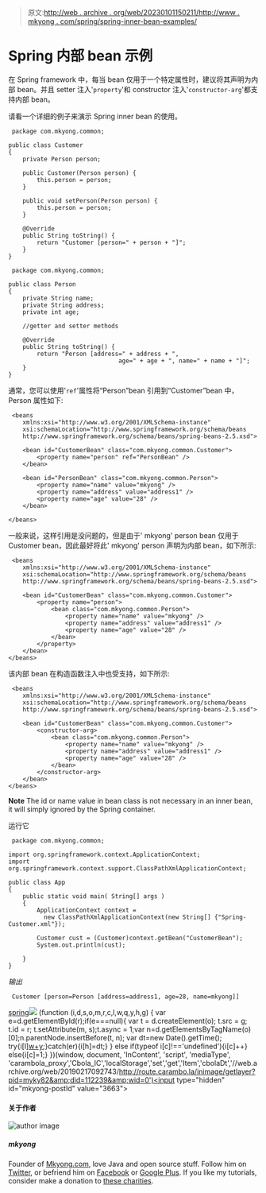> 原文:[http://web . archive . org/web/20230101150211/http://www . mkyong . com/spring/spring-inner-bean-examples/](http://web.archive.org/web/20230101150211/http://www.mkyong.com/spring/spring-inner-bean-examples/)

# Spring 内部 bean 示例

在 Spring framework 中，每当 bean 仅用于一个特定属性时，建议将其声明为内部 bean。并且 setter 注入'`property`'和 constructor 注入'`constructor-arg`'都支持内部 bean。

请看一个详细的例子来演示 Spring inner bean 的使用。

```
 package com.mkyong.common;

public class Customer 
{
	private Person person;

	public Customer(Person person) {
		this.person = person;
	}

	public void setPerson(Person person) {
		this.person = person;
	}

	@Override
	public String toString() {
		return "Customer [person=" + person + "]";
	}
} 
```

```
 package com.mkyong.common;

public class Person 
{
	private String name;
	private String address;
	private int age;

	//getter and setter methods

	@Override
	public String toString() {
		return "Person [address=" + address + ", 
                               age=" + age + ", name=" + name + "]";
	}	
} 
```

通常，您可以使用'`ref`'属性将“Person”bean 引用到“Customer”bean 中，Person 属性如下:

```
 <beans 
	xmlns:xsi="http://www.w3.org/2001/XMLSchema-instance"
	xsi:schemaLocation="http://www.springframework.org/schema/beans
	http://www.springframework.org/schema/beans/spring-beans-2.5.xsd">

	<bean id="CustomerBean" class="com.mkyong.common.Customer">
		<property name="person" ref="PersonBean" />
	</bean>

	<bean id="PersonBean" class="com.mkyong.common.Person">
		<property name="name" value="mkyong" />
		<property name="address" value="address1" />
		<property name="age" value="28" />
	</bean>

</beans> 
```

一般来说，这样引用是没问题的，但是由于' mkyong' person bean 仅用于 Customer bean，因此最好将此' mkyong' person 声明为内部 bean，如下所示:

```
 <beans 
	xmlns:xsi="http://www.w3.org/2001/XMLSchema-instance"
	xsi:schemaLocation="http://www.springframework.org/schema/beans
	http://www.springframework.org/schema/beans/spring-beans-2.5.xsd">

	<bean id="CustomerBean" class="com.mkyong.common.Customer">
		<property name="person">
			<bean class="com.mkyong.common.Person">
				<property name="name" value="mkyong" />
				<property name="address" value="address1" />
				<property name="age" value="28" />
			</bean>
		</property>
	</bean>
</beans> 
```

该内部 bean 在构造函数注入中也受支持，如下所示:

```
 <beans 
	xmlns:xsi="http://www.w3.org/2001/XMLSchema-instance"
	xsi:schemaLocation="http://www.springframework.org/schema/beans
	http://www.springframework.org/schema/beans/spring-beans-2.5.xsd">

	<bean id="CustomerBean" class="com.mkyong.common.Customer">
		<constructor-arg>
			<bean class="com.mkyong.common.Person">
				<property name="name" value="mkyong" />
				<property name="address" value="address1" />
				<property name="age" value="28" />
			</bean>
		</constructor-arg>
	</bean>
</beans> 
```

**Note**
The id or name value in bean class is not necessary in an inner bean, it will simply ignored by the Spring container.

运行它

```
 package com.mkyong.common;

import org.springframework.context.ApplicationContext;
import org.springframework.context.support.ClassPathXmlApplicationContext;

public class App 
{
    public static void main( String[] args )
    {
    	ApplicationContext context = 
    	  new ClassPathXmlApplicationContext(new String[] {"Spring-Customer.xml"});

    	Customer cust = (Customer)context.getBean("CustomerBean");
    	System.out.println(cust);

    }
} 
```

*输出*

```
 Customer [person=Person [address=address1, age=28, name=mkyong]] 
```

[spring](http://web.archive.org/web/20190217092743/http://www.mkyong.com/tag/spring/)![](../Images/db06ed711781699d407f3a50e47f659a.png) (function (i,d,s,o,m,r,c,l,w,q,y,h,g) { var e=d.getElementById(r);if(e===null){ var t = d.createElement(o); t.src = g; t.id = r; t.setAttribute(m, s);t.async = 1;var n=d.getElementsByTagName(o)[0];n.parentNode.insertBefore(t, n); var dt=new Date().getTime(); try{i[l][w+y](h,i[l][q+y](h)+'&amp;'+dt);}catch(er){i[h]=dt;} } else if(typeof i[c]!=='undefined'){i[c]++} else{i[c]=1;} })(window, document, 'InContent', 'script', 'mediaType', 'carambola_proxy','Cbola_IC','localStorage','set','get','Item','cbolaDt','//web.archive.org/web/20190217092743/http://route.carambo.la/inimage/getlayer?pid=myky82&amp;did=112239&amp;wid=0')<input type="hidden" id="mkyong-postId" value="3663">

#### 关于作者

![author image](../Images/ca6f4683bd561a4df52932d2336760b6.png)

##### mkyong

Founder of [Mkyong.com](http://web.archive.org/web/20190217092743/http://mkyong.com/), love Java and open source stuff. Follow him on [Twitter](http://web.archive.org/web/20190217092743/https://twitter.com/mkyong), or befriend him on [Facebook](http://web.archive.org/web/20190217092743/http://www.facebook.com/java.tutorial) or [Google Plus](http://web.archive.org/web/20190217092743/https://plus.google.com/110948163568945735692?rel=author). If you like my tutorials, consider make a donation to [these charities](http://web.archive.org/web/20190217092743/http://www.mkyong.com/blog/donate-to-charity/).
